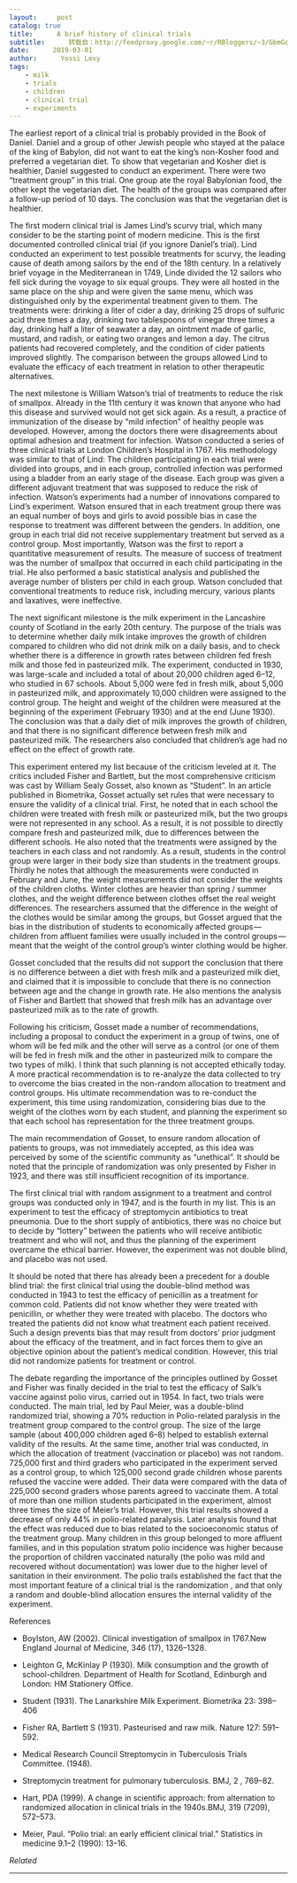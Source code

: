 ```yaml
---
layout:     post
catalog: true
title:      A brief history of clinical trials
subtitle:      转载自：http://feedproxy.google.com/~r/RBloggers/~3/GbmGc4eRq5g/
date:      2019-03-01
author:      Yossi Levy
tags:
    - milk
    - trials
    - children
    - clinical trial
    - experiments
---
```






The earliest report of a clinical trial is probably provided in the Book of Daniel. Daniel and a group of other Jewish people who stayed at the palace of the king of Babylon, did not want to eat the king’s non-Kosher food and preferred a vegetarian diet. To show that vegetarian and Kosher diet is healthier, Daniel suggested to conduct an experiment. There were two “treatment group” in this trial. One group ate the royal Babylonian food, the other kept the vegetarian diet. The health of the groups was compared after a follow-up period of 10 days. The conclusion was that the vegetarian diet is healthier.

The first modern clinical trial is James Lind’s scurvy trial, which many consider to be the starting point of modern medicine. This is the first documented controlled clinical trial (if you ignore Daniel’s trial). Lind conducted an experiment to test possible treatments for scurvy, the leading cause of death among sailors by the end of the 18th century. In a relatively brief voyage in the Mediterranean in 1749, Linde divided the 12 sailors who fell sick during the voyage to six equal groups. They were all hosted in the same place on the ship and were given the same menu, which was distinguished only by the experimental treatment given to them. The treatments were: drinking a liter of cider a day, drinking 25 drops of sulfuric acid three times a day, drinking two tablespoons of vinegar three times a day, drinking half a liter of seawater a day, an ointment made of garlic, mustard, and radish, or eating two oranges and lemon a day. The citrus patients had recovered completely, and the condition of cider patients improved slightly. The comparison between the groups allowed Lind to evaluate the efficacy of each treatment in relation to other therapeutic alternatives.

The next milestone is William Watson’s trial of treatments to reduce the risk of smallpox. Already in the 11th century it was known that anyone who had this disease and survived would not get sick again. As a result, a practice of immunization of the disease by “mild infection” of healthy people was developed. However, among the doctors there were disagreements about optimal adhesion and treatment for infection. Watson conducted a series of three clinical trials at London Children’s Hospital in 1767. His methodology was similar to that of Lind: The children participating in each trial were divided into groups, and in each group, controlled infection was performed using a bladder from an early stage of the disease. Each group was given a different adjuvant treatment that was supposed to reduce the risk of infection. Watson’s experiments had a number of innovations compared to Lind’s experiment. Watson ensured that in each treatment group there was an equal number of boys and girls to avoid possible bias in case the response to treatment was different between the genders. In addition, one group in each trial did not receive supplementary treatment but served as a control group. Most importantly, Watson was the first to report a quantitative measurement of results. The measure of success of treatment was the number of smallpox that occurred in each child participating in the trial. He also performed a basic statistical analysis and published the average number of blisters per child in each group. Watson concluded that conventional treatments to reduce risk, including mercury, various plants and laxatives, were ineffective.

The next significant milestone is the milk experiment in the Lancashire county of Scotland in the early 20th century. The purpose of the trials was to determine whether daily milk intake improves the growth of children compared to children who did not drink milk on a daily basis, and to check whether there is a difference in growth rates between children fed fresh milk and those fed in pasteurized milk. The experiment, conducted in 1930, was large-scale and included a total of about 20,000 children aged 6–12, who studied in 67 schools. About 5,000 were fed in fresh milk, about 5,000 in pasteurized milk, and approximately 10,000 children were assigned to the control group. The height and weight of the children were measured at the beginning of the experiment (February 1930) and at the end (June 1930). The conclusion was that a daily diet of milk improves the growth of children, and that there is no significant difference between fresh milk and pasteurized milk. The researchers also concluded that children’s age had no effect on the effect of growth rate.

This experiment entered my list because of the criticism leveled at it. The critics included Fisher and Bartlett, but the most comprehensive criticism was cast by William Sealy Gosset, also known as “Student”. In an article published in Biometrika, Gosset actually set rules that were necessary to ensure the validity of a clinical trial. First, he noted that in each school the children were treated with fresh milk or pasteurized milk, but the two groups were not represented in any school. As a result, it is not possible to directly compare fresh and pasteurized milk, due to differences between the different schools. He also noted that the treatments were assigned by the teachers in each class and not randomly. As a result, students in the control group were larger in their body size than students in the treatment groups. Thirdly he notes that although the measurements were conducted in February and June, the weight measurements did not consider the weights of the children cloths. Winter clothes are heavier than spring / summer clothes, and the weight difference between clothes offset the real weight differences. The researchers assumed that the difference in the weight of the clothes would be similar among the groups, but Gosset argued that the bias in the distribution of students to economically affected groups — children from affluent families were usually included in the control groups — meant that the weight of the control group’s winter clothing would be higher.

Gosset concluded that the results did not support the conclusion that there is no difference between a diet with fresh milk and a pasteurized milk diet, and claimed that it is impossible to conclude that there is no connection between age and the change in growth rate. He also mentions the analysis of Fisher and Bartlett that showed that fresh milk has an advantage over pasteurized milk as to the rate of growth.

Following his criticism, Gosset made a number of recommendations, including a proposal to conduct the experiment in a group of twins, one of whom will be fed milk and the other will serve as a control (or one of them will be fed in fresh milk and the other in pasteurized milk to compare the two types of milk). I think that such planning is not accepted ethically today. A more practical recommendation is to re-analyze the data collected to try to overcome the bias created in the non-random allocation to treatment and control groups. His ultimate recommendation was to re-conduct the experiment, this time using randomization, considering bias due to the weight of the clothes worn by each student, and planning the experiment so that each school has representation for the three treatment groups.

The main recommendation of Gosset, to ensure random allocation of patients to groups, was not immediately accepted, as this idea was perceived by some of the scientific community as “unethical”. It should be noted that the principle of randomization was only presented by Fisher in 1923, and there was still insufficient recognition of its importance.

The first clinical trial with random assignment to a treatment and control groups was conducted only in 1947, and is the fourth in my list. This is an experiment to test the efficacy of streptomycin antibiotics to treat pneumonia. Due to the short supply of antibiotics, there was no choice but to decide by “lottery” between the patients who will receive antibiotic treatment and who will not, and thus the planning of the experiment overcame the ethical barrier. However, the experiment was not double blind, and placebo was not used.

It should be noted that there has already been a precedent for a double blind trial: the first clinical trial using the double-blind method was conducted in 1943 to test the efficacy of penicillin as a treatment for common cold. Patients did not know whether they were treated with penicillin, or whether they were treated with placebo. The doctors who treated the patients did not know what treatment each patient received. Such a design prevents bias that may result from doctors’ prior judgment about the efficacy of the treatment, and in fact forces them to give an objective opinion about the patient’s medical condition. However, this trial did not randomize patients for treatment or control.

The debate regarding the importance of the principles outlined by Gosset and Fisher was finally decided in the trial to test the efficacy of Salk’s vaccine against polio virus, carried out in 1954. In fact, two trials were conducted. The main trial, led by Paul Meier, was a double-blind randomized trial, showing a 70% reduction in Polio-related paralysis in the treatment group compared to the control group. The size of the large sample (about 400,000 children aged 6–8) helped to establish external validity of the results. At the same time, another trial was conducted, in which the allocation of treatment (vaccination or placebo) was not random. 725,000 first and third graders who participated in the experiment served as a control group, to which 125,000 second grade children whose parents refused the vaccine were added. Their data were compared with the data of 225,000 second graders whose parents agreed to vaccinate them. A total of more than one million students participated in the experiment, almost three times the size of Meier’s trial. However, this trial results showed a decrease of only 44% in polio-related paralysis. Later analysis found that the effect was reduced due to bias related to the socioeconomic status of the treatment group. Many children in this group belonged to more affluent families, and in this population stratum polio incidence was higher because the proportion of children vaccinated naturally (the polio was mild and recovered without documentation) was lower due to the higher level of sanitation in their environment. The polio trails established the fact that the most important feature of a clinical trial is the randomization , and that only a random and double-blind allocation ensures the internal validity of the experiment.

References

- Boylston, AW (2002). Clinical investigation of smallpox in 1767.New England Journal of Medicine, 346 (17), 1326–1328.

- Leighton G, McKinlay P (1930). Milk consumption and the growth of school-children. Department of Health for Scotland, Edinburgh and London: HM Stationery Office.

- Student (1931). The Lanarkshire Milk Experiment. Biometrika 23: 398–406

- Fisher RA, Bartlett S (1931). Pasteurised and raw milk. Nature 127: 591–592.

- Medical Research Council Streptomycin in Tuberculosis Trials Committee. (1948).

- Streptomycin treatment for pulmonary tuberculosis. BMJ, 2 , 769–82.

- Hart, PDA (1999). A change in scientific approach: from alternation to randomized allocation in clinical trials in the 1940s.BMJ, 319 (7209), 572–573.

- Meier, Paul. “Polio trial: an early efficient clinical trial.” Statistics in medicine 9.1–2 (1990): 13–16.



*Related*








---
